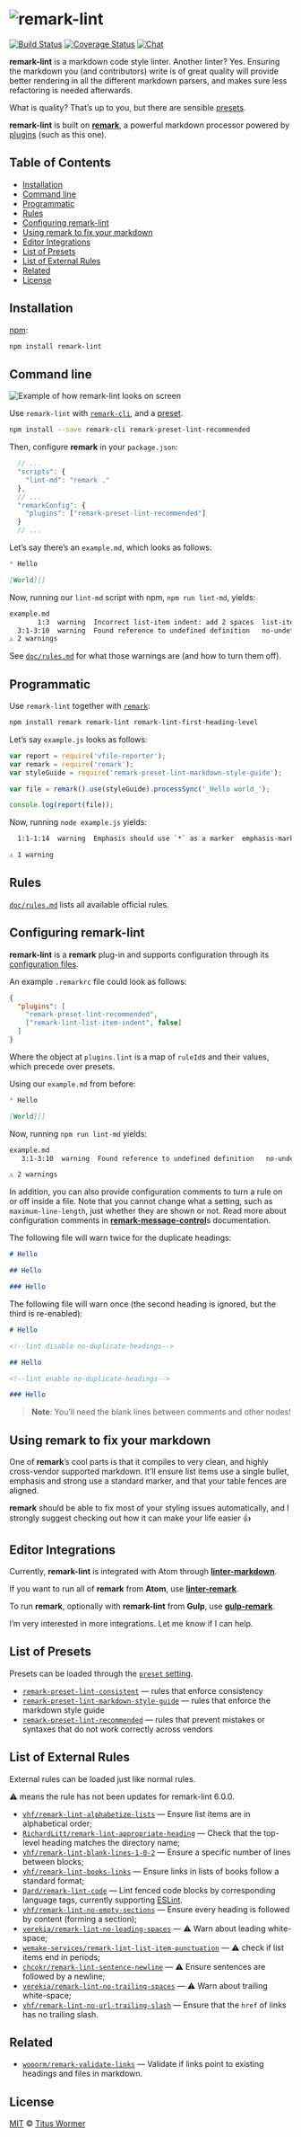 # ![remark-lint][logo]

[![Build Status][build-badge]][build-status]
[![Coverage Status][coverage-badge]][coverage-status]
[![Chat][chat-badge]][chat]

**remark-lint** is a markdown code style linter.  Another linter?  Yes.
Ensuring the markdown you (and contributors) write is of great quality will
provide better rendering in all the different markdown parsers, and makes
sure less refactoring is needed afterwards.

What is quality? That’s up to you, but there are sensible [presets][].

**remark-lint** is built on [**remark**][remark], a powerful markdown
processor powered by [plugins][remark-plugins] (such as this one).

## Table of Contents

*   [Installation](#installation)
*   [Command line](#command-line)
*   [Programmatic](#programmatic)
*   [Rules](#rules)
*   [Configuring remark-lint](#configuring-remark-lint)
*   [Using remark to fix your markdown](#using-remark-to-fix-your-markdown)
*   [Editor Integrations](#editor-integrations)
*   [List of Presets](#list-of-presets)
*   [List of External Rules](#list-of-external-rules)
*   [Related](#related)
*   [License](#license)

## Installation

[npm][]:

```bash
npm install remark-lint
```

## Command line

![Example of how remark-lint looks on screen][screenshot]

Use `remark-lint` with [`remark-cli`][cli], and a [preset][preset-recommended].

```bash
npm install --save remark-cli remark-preset-lint-recommended
```

Then, configure **remark** in your `package.json`:

```js
  // ...
  "scripts": {
    "lint-md": "remark ."
  },
  // ...
  "remarkConfig": {
    "plugins": ["remark-preset-lint-recommended"]
  }
  // ...
```

Let’s say there’s an `example.md`, which looks as follows:

```md
* Hello

[World][]
```

Now, running our `lint-md` script with npm, `npm run lint-md`, yields:

```txt
example.md
       1:3  warning  Incorrect list-item indent: add 2 spaces  list-item-indent
  3:1-3:10  warning  Found reference to undefined definition   no-undefined-references
⚠ 2 warnings
```

See [`doc/rules.md`][rules] for what those warnings are (and how to
turn them off).

## Programmatic

Use `remark-lint` together with [`remark`][api]:

```bash
npm install remark remark-lint remark-lint-first-heading-level
```

Let’s say `example.js` looks as follows:

```js
var report = require('vfile-reporter');
var remark = require('remark');
var styleGuide = require('remark-preset-lint-markdown-style-guide');

var file = remark().use(styleGuide).processSync('_Hello world_');

console.log(report(file));
```

Now, running `node example.js` yields:

```txt
  1:1-1:14  warning  Emphasis should use `*` as a marker  emphasis-marker  remark-lint

⚠ 1 warning
```

## Rules

[`doc/rules.md`][rules] lists all available official rules.

## Configuring remark-lint

**remark-lint** is a **remark** plug-in and supports configuration
through its [configuration files][cli].

An example `.remarkrc` file could look as follows:

```json
{
  "plugins": [
    "remark-preset-lint-recommended",
    ["remark-lint-list-item-indent", false]
  ]
}
```

Where the object at `plugins.lint` is a map of `ruleId`s and
their values, which precede over presets.

Using our `example.md` from before:

```md
* Hello

[World][]
```

Now, running `npm run lint-md` yields:

```bash
example.md
   3:1-3:10  warning  Found reference to undefined definition   no-undefined-references

⚠ 2 warnings
```

In addition, you can also provide configuration comments to turn a rule
on or off inside a file.  Note that you cannot change what a setting,
such as `maximum-line-length`, just whether they are shown or not.
Read more about configuration comments in
[**remark-message-control**][message-control]s documentation.

The following file will warn twice for the duplicate headings:

```markdown
# Hello

## Hello

### Hello
```

The following file will warn once (the second heading is ignored,
but the third is re-enabled):

```markdown
# Hello

<!--lint disable no-duplicate-headings-->

## Hello

<!--lint enable no-duplicate-headings-->

### Hello
```

> **Note**: You’ll need the blank lines between comments and other nodes!

## Using remark to fix your markdown

One of **remark**’s cool parts is that it compiles to very clean, and highly
cross-vendor supported markdown.  It’ll ensure list items use a single bullet,
emphasis and strong use a standard marker, and that your table fences are
aligned.

**remark** should be able to fix most of your styling issues automatically,
and I strongly suggest checking out how it can make your life easier :+1:

## Editor Integrations

Currently, **remark-lint** is integrated with Atom through
[**linter-markdown**][linter-markdown].

If you want to run all of **remark** from **Atom**, use
[**linter-remark**][linter-remark].

To run **remark**, optionally with **remark-lint** from **Gulp**, use
[**gulp-remark**][gulp-remark].

I’m very interested in more integrations.  Let me know if I can help.

## List of Presets

Presets can be loaded through the [`preset` setting][config-preset].

<!--presets start-->

*   [`remark-preset-lint-consistent`](packages/remark-preset-lint-consistent) — rules that enforce consistency
*   [`remark-preset-lint-markdown-style-guide`](packages/remark-preset-lint-markdown-style-guide) — rules that enforce the markdown style guide
*   [`remark-preset-lint-recommended`](packages/remark-preset-lint-recommended) — rules that prevent mistakes or syntaxes that do not work correctly across vendors

<!--presets end-->

## List of External Rules

External rules can be loaded just like normal rules.

⚠️ means the rule has not been updates for remark-lint 6.0.0.

<!--
This list is ordered based on the name without prefix, so
excluding `remark-lint-no-` or `remark-lint-`
-->

*   [`vhf/remark-lint-alphabetize-lists`](https://github.com/vhf/remark-lint-alphabetize-lists)
    — Ensure list items are in alphabetical order;
*   [`RichardLitt/remark-lint-appropriate-heading`](https://github.com/RichardLitt/remark-lint-appropriate-heading)
    — Check that the top-level heading matches the directory name;
*   [`vhf/remark-lint-blank-lines-1-0-2`](https://github.com/vhf/remark-lint-blank-lines-1-0-2)
    — Ensure a specific number of lines between blocks;
*   [`vhf/remark-lint-books-links`](https://github.com/vhf/remark-lint-books-links)
    — Ensure links in lists of books follow a standard format;
*   [`Qard/remark-lint-code`](https://github.com/Qard/remark-lint-code)
    — Lint fenced code blocks by corresponding language tags,
    currently supporting [ESLint](https://github.com/Qard/remark-lint-code-eslint).
*   [`vhf/remark-lint-no-empty-sections`](https://github.com/vhf/remark-lint-no-empty-sections)
    — Ensure every heading is followed by content (forming a section);
*   [`verekia/remark-lint-no-leading-spaces`](https://github.com/verekia/remark-lint-no-leading-spaces)
    — ⚠️ Warn about leading white-space;
*   [`wemake-services/remark-lint-list-item-punctuation`](https://github.com/wemake-services/remark-lint-list-item-punctuation)
    — ⚠️ check if list items end in periods;
*   [`chcokr/remark-lint-sentence-newline`](https://github.com/chcokr/remark-lint-sentence-newline)
    — ⚠️ Ensure sentences are followed by a newline;
*   [`verekia/remark-lint-no-trailing-spaces`](https://github.com/verekia/remark-lint-no-trailing-spaces)
    — ⚠️ Warn about trailing white-space;
*   [`vhf/remark-lint-no-url-trailing-slash`](https://github.com/vhf/remark-lint-no-url-trailing-slash)
    — Ensure that the `href` of links has no trailing slash.

## Related

*   [`wooorm/remark-validate-links`](https://github.com/wooorm/remark-validate-links)
    — Validate if links point to existing headings and files in markdown.

## License

[MIT][license] © [Titus Wormer][author]

<!-- Definitions -->

[build-badge]: https://img.shields.io/travis/wooorm/remark-lint.svg

[build-status]: https://travis-ci.org/wooorm/remark-lint

[coverage-badge]: https://img.shields.io/codecov/c/github/wooorm/remark-lint.svg

[coverage-status]: https://codecov.io/github/wooorm/remark-lint

[chat-badge]: https://img.shields.io/gitter/room/wooorm/remark.svg

[chat]: https://gitter.im/wooorm/remark

[license]: LICENSE

[author]: http://wooorm.com

[npm]: https://docs.npmjs.com/cli/install

[remark]: https://github.com/wooorm/remark

[logo]: https://cdn.rawgit.com/wooorm/remark-lint/b177ac6/logo.svg

[screenshot]: https://cdn.rawgit.com/wooorm/remark-lint/master/screenshot.png

[rules]: doc/rules.md

[api]: https://github.com/wooorm/remark/tree/master/packages/remark

[cli]: https://github.com/wooorm/remark/tree/master/packages/remark-cli

[remark-plugins]: https://github.com/wooorm/remark/blob/master/doc/plugins.md

[linter-markdown]: https://atom.io/packages/linter-markdown

[message-control]: https://github.com/wooorm/remark-message-control#markers

[linter-remark]: https://github.com/wooorm/linter-remark

[gulp-remark]: https://github.com/denysdovhan/gulp-remark

[config-preset]: https://github.com/wooorm/unified-engine/blob/master/doc/configure.md#presets

[preset-recommended]: https://github.com/wooorm/remark-lint/blob/master/packages/remark-preset-lint-recommended

[presets]: #list-of-presets
